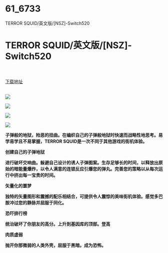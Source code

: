 # 61_6733
TERROR SQUID/英文版/[NSZ]-Switch520
# TERROR SQUID/英文版/[NSZ]-Switch520
 <br/></br>
[下载地址](https://www.switch520.cc/article/6733 "下载地址")
<br/></br>

<p><span><strong><img src="https://www.switch520.cc/muke_img/upload_art_editor_20201016-1_d7c402b4dd92ea4a8672e890a8b7d075.jpg"></strong></span></p>
<p><span><strong><img src="https://www.switch520.cc/muke_img/upload_art_editor_20201016-1_9f1766c083d03cf07c9e36c8c8f32132.jpg"></strong></span></p>
<p><span><strong><img src="https://www.switch520.cc/muke_img/upload_art_editor_20201016-1_5b51aeae65d09125e823e68a555c6a6d.jpg"></strong></span></p>
<p><span><strong><img src="https://www.switch520.cc/muke_img/upload_art_editor_20201016-1_6ccb6b676d31d2c782296fe3a3f44bb0.jpg"></strong></span></p>
<p></p>
<p><span><strong>子弹般的地狱，险恶的扭曲。在编织自己的子弹般地狱时快速而战略性地思考。易学易学且不易掌握，TERROR SQUID是一次不同于其他游戏的街机体验。</strong></span></p>
<p><span><strong>创建自己的子弹地狱</strong></span></p>
<p><span><strong>进行破坏交响曲。躲避自己设计的诱人子弹图案。生存足够长的时间，以释放出原始的暗能量爆炸，以令人满意的连锁反应引爆您的弹丸。完善您的策略以从每次运行中挤出每一宝贵的时间。</strong></span></p>
<p></p>
<p><span><strong>矢量化的噩梦</strong></span></p>
<p><span><strong>独特的矢量图形和震撼的配乐相结合，可提供令人震惊的美味街机体验。感觉多巴胺冲过您的静脉并屈服于同化。</strong></span></p>
<p></p>
<p><span><strong>恐吓排行榜</strong></span></p>
<p><span><strong>统治破坏了你朋友的高分。上升到基因库的顶部。登高</strong></span></p>
<p></p>
<p><span><strong>肉质虚弱</strong></span></p>
<p><span><strong>抛开你那微弱的人类外壳，屈服于黑暗。成为恐怖。</strong></span></p>
<p></p>
